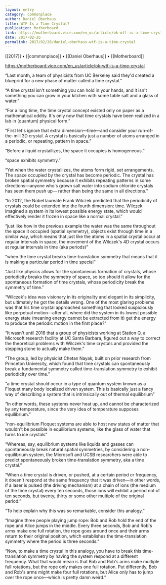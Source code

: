```yaml
---
layout: entry
category: commonplace
author: Daniel Oberhaus
title: WTF Is a Time Crystal?
publication: Motherboard
link: https://motherboard.vice.com/en_us/article/ok-wtf-is-a-time-crystal
date: 2017-02-26
permalink: 2017/02/26/daniel-oberhaus-wtf-is-a-time-crystal
---
```


[[2017]] • [[commonplace]] • [[Daniel Oberhaus]] • [[Motherboard]] 

https://motherboard.vice.com/en_us/article/ok-wtf-is-a-time-crystal

“Last month, a team of physicists from UC Berkeley said they'd created a blueprint for a new phase of matter called a time crystal.”

“A time crystal isn't something you can hold in your hands, and it isn't something you can grow in your kitchen with some table salt and a glass of water.”

“For a long time, the time crystal concept existed only on paper as a mathematical oddity. It's only now that time crystals have been realized in a lab in (quantum) physical form.”

“First let's ignore that extra dimension—time—and consider your run-of-the-mill 3D crystal. A crystal is basically just a number of atoms arranged in a periodic, or repeating, pattern in space.”

“Before a liquid crystallizes, the space it occupies is homogeneous.”

“space exhibits symmetry.”

“Yet when the water crystallizes, the atoms form rigid, set arrangements. The space occupied by the crystal has become periodic. The crystal has broken spatial symmetry because it exhibits repeating patterns in some directions—anyone who's grown salt water into sodium chloride crystals has seen them push up— rather than being the same in all directions.”

“In 2012, the Nobel laureate Frank Wilczek predicted that the periodicity of crystals could be extended into the fourth dimension: time. Wilczek imagined a system in its lowest possible energy state, which would effectively render it frozen in space like a normal crystal.”

“just like how in the previous example the water was the same throughout the space it occupied (spatial symmetry), objects exist through time in a similar way, which means that just like the atoms in a spatial crystal occur at regular intervals in space, the movement of the Wilczek's 4D crystal occurs at regular intervals in time (aka periods)”

“when the time crystal breaks time-translation symmetry that means that it is making a particular period in time special”

“Just like physics allows for the spontaneous formation of crystals, whose periodicity breaks the symmetry of space, so too should it allow for the spontaneous formation of time crystals, whose periodicity break the symmetry of time.”

“Wilczek's idea was visionary in its originality and elegant in its simplicity, but ultimately he got the details wrong. One of the most glaring problems was that his time crystal approached something that looked suspiciously like perpetual motion—after all, where did the system in its lowest possible energy state (meaning energy cannot be extracted from it) get the energy to produce the periodic motion in the first place?”

“It wasn't until 2016 that a group of physicists working at Station Q, a Microsoft research facility at UC Santa Barbara, figured out a way to correct the theoretical problems with Wilczek's time crystals and provided the stepping stone to actually make them.”

“The group, led by physicist Chetan Nayak, built on prior research from Princeton University, which found that time crystals can spontaneously break a fundamental symmetry called time-translation symmetry to exhibit periodicity over time.”

“a time crystal should occur in a type of quantum system known as a Floquet many body localized driven system. This is basically just a fancy way of describing a system that is intrinsically out of thermal equilibrium”

“In other words, these systems never heat up, and cannot be characterized by any temperature, since the very idea of temperature supposes equilibrium.”

“non-equilibrium Floquet systems are able to host new states of matter that wouldn't be possible in equilibrium systems, like the glass of water that turns to ice crystals”

“Whereas, say, equilibrium systems like liquids and gasses can spontaneously break natural spatial symmetries, by considering a non-equilibrium system, the Microsoft and UCSB researchers were able to predict spontaneously broken time-translation symmetry, aka a time crystal.”

“When a time crystal is driven, or pushed, at a certain period or frequency, it doesn't respond at the same frequency that it was driven—in other words, if a laser is pulsed (the driving mechanism) at a chain of ions (the medium of the time crystal) every ten seconds, those ions will exhibit a period not of ten seconds, but twenty, thirty or some other multiple of the original period.”

“To help explain why this was so remarkable, consider this analogy.”

“Imagine three people playing jump rope: Bob and Rob hold the end of the rope and Alice jumps in the middle. Every three seconds, Bob and Rob's arms make one full rotation, the rope goes around once and their arms return to their original position, which establishes the time-translation symmetry where the period is three seconds.”

“Now, to make a time crystal in this analogy, you have to break this time-translation symmetry by having the system respond at a different frequency. What that would mean is that Bob and Rob's arms make multiple full rotations, but the rope only makes one full rotation. Put differently, Bob and Rob's arms might make four full rotations, but Alice only has to jump over the rope once—which is pretty damn weird.”

